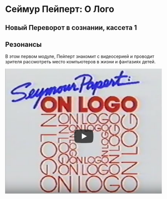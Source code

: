 # Сеймур Пейперт: О Лого
## Новый Переворот в сознании, кассета 1 
## Резонансы

В этом первом модуле, Пейперт знакомит с видеосерией и проводит зрителя рассмотреть место компьютеров в жизни и фантазиях детей.

[![NM1](./images/spol_video.png)](https://youtu.be/NGmNvRXMhac?autoplay=1)
